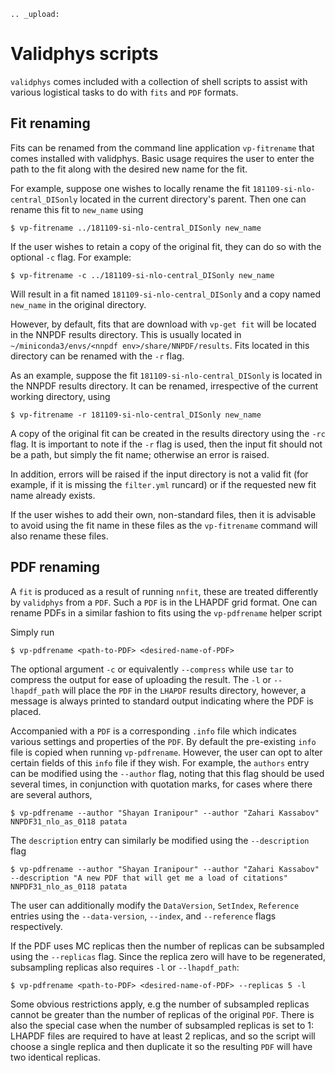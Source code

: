 ```eval_rst
.. _upload:
```
Validphys scripts
=================

`validphys` comes included with a collection of shell scripts to assist with various logistical
tasks to do with `fits` and `PDF` formats. 

## Fit renaming

Fits can be renamed from the command line application `vp-fitrename` that comes installed
with validphys. Basic usage requires the user to enter the path to the fit along with the desired
new name for the fit.

For example, suppose one wishes to locally rename the fit `181109-si-nlo-central_DISonly`
located in the current directory's parent. Then one can rename this fit to `new_name` using

```
$ vp-fitrename ../181109-si-nlo-central_DISonly new_name
```

If the user wishes to retain a copy of the original fit, they can do so with the optional
`-c` flag. For example:

```
$ vp-fitrename -c ../181109-si-nlo-central_DISonly new_name
```

Will result in a fit named `181109-si-nlo-central_DISonly` and a copy named `new_name` in the 
original directory.

However, by default, fits that are download with `vp-get fit` will be located in the NNPDF results
directory. This is usually located in `~/miniconda3/envs/<nnpdf env>/share/NNPDF/results`. Fits 
located in this directory can be renamed with the `-r` flag. 

As an example, suppose the fit `181109-si-nlo-central_DISonly` is located in the NNPDF results directory.
It can be renamed, irrespective of the current working directory, using 

```
$ vp-fitrename -r 181109-si-nlo-central_DISonly new_name
```

A copy of the original fit can be created in the results directory using the `-rc` flag. It is important to
note if the `-r` flag is used, then the input fit should not be a path, but simply the fit name; otherwise an
error is raised.

In addition, errors will be raised if the input directory is not a valid fit (for example, if it is missing the
`filter.yml` runcard) or if the requested new fit name already exists.

If the user wishes to add their own, non-standard files, then it is advisable to avoid using the fit name in these
files as the `vp-fitrename` command will also rename these files.

## PDF renaming

A `fit` is produced as a result of running `nnfit`, these are treated differently by `validphys` from a `PDF`. Such
a `PDF` is in the LHAPDF grid format. One can rename PDFs in a similar fashion to fits using the `vp-pdfrename` helper
script

Simply run
```
$ vp-pdfrename <path-to-PDF> <desired-name-of-PDF>
```
The optional argument `-c` or equivalently `--compress` while use `tar` to compress the output for ease of uploading
the result. The `-l` or `--lhapdf_path` will place the `PDF` in the `LHAPDF` results directory, however, a message is
always printed to standard output indicating where the PDF is placed.

Accompanied with a `PDF` is a corresponding `.info` file which indicates various settings and properties of the `PDF`.
By default the pre-existing `info` file is copied when running `vp-pdfrename`. However, the user can opt to alter
certain fields of this `info` file if they wish. For example, the `authors` entry can be modified using the `--author` flag,
noting that this flag should be used several times, in conjunction with quotation marks, for cases where there are several authors,
```
$ vp-pdfrename --author "Shayan Iranipour" --author "Zahari Kassabov" NNPDF31_nlo_as_0118 patata
```

The `description` entry can similarly be modified using the `--description` flag
```
$ vp-pdfrename --author "Shayan Iranipour" --author "Zahari Kassabov" --description "A new PDF that will get me a load of citations" NNPDF31_nlo_as_0118 patata
```

The user can additionally modify the `DataVersion`, `SetIndex`, `Reference` entries using the `--data-version`, `--index`, and `--reference`
flags respectively.

If the PDF uses MC replicas then the number of replicas can be subsampled using
the `--replicas` flag. Since the replica zero will have to be regenerated,
subsampling replicas also requires `-l` or `--lhapdf_path`:

```
$ vp-pdfrename <path-to-PDF> <desired-name-of-PDF> --replicas 5 -l
```

Some obvious restrictions apply, e.g the number of subsampled replicas cannot
be greater than the number of replicas of the original `PDF`. There is also
the special case when the number of subsampled replicas is set to 1: LHAPDF
files are required to have at least 2 replicas, and so the script will choose
a single replica and then duplicate it so the resulting `PDF` will have two
identical replicas.
